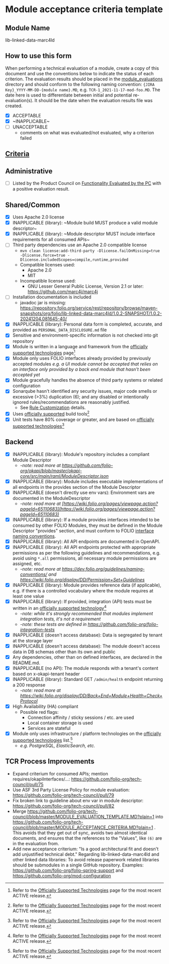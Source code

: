 # Module acceptance criteria template

## Module Name
lib-linked-data-marc4ld

## How to use this form
When performing a technical evaluation of a module, create a copy of this document and use the conventions below to indicate the status of each criterion.  The evaluation results should be placed in the [module_evaluations](https://github.com/folio-org/tech-council/tree/master/module_evaluations) directory and should conform to the following naming convention: `{JIRA Key}_YYYY-MM-DD-{module name}.MD`, e.g. `TCR-1_2021-11-17-mod-foo.MD`.  The date here is used to differentiate between initial and potential re-evaluation(s).  It should be the date when the evaluation results file was created.

* [x] ACCEPTABLE
* [x] ~INAPPLICABLE~
* [ ] UNACCEPTABLE
  * comments on what was evaluated/not evaluated, why a criterion failed

## [Criteria](https://github.com/folio-org/tech-council/blob/7b10294a5c1c10c7e1a7c5b9f99f04bf07630f06/MODULE_ACCEPTANCE_CRITERIA.MD)

## Administrative
* [ ] Listed by the Product Council on [Functionality Evaluated by the PC](https://wiki.folio.org/display/PC/Functionality+Evaluated+by+the+PC) with a positive evaluation result.

## Shared/Common
* [x] Uses Apache 2.0 license
* [x] INAPPLICABLE (library): ~Module build MUST produce a valid module descriptor~
* [x] INAPPLICABLE (library): ~Module descriptor MUST include interface requirements for all consumed APIs~
* [ ] Third party dependencies use an Apache 2.0 compatible license
  * `mvn clean license:add-third-party -Dlicense.failOnMissing=true -Dlicense.force=true -Dlicense.includedScopes=compile,runtime,provided`
  * Compatible licenses used:
    * Apache 2.0
    * MIT
  * Incompatible license used:
    * GNU Lesser General Public License, Version 2.1 or later: https://github.com/marc4j/marc4j
* [ ] Installation documentation is included
  * javadoc jar is missing: https://repository.folio.org/service/rest/repository/browse/maven-snapshots/org/folio/lib-linked-data-marc4ld/1.0.2-SNAPSHOT/1.0.2-20241204.081645-40/
* [x] INAPPLICABLE (library): Personal data form is completed, accurate, and provided as `PERSONAL_DATA_DISCLOSURE.md` file
* [x] Sensitive and environment-specific information is not checked into git repository
* [x] Module is written in a language and framework from the [officially supported technologies](https://wiki.folio.org/display/TC/Officially+Supported+Technologies) page[^1]
* [x] Module only uses FOLIO interfaces already provided by previously accepted modules _e.g. a UI module cannot be accepted that relies on an interface only provided by a back end module that hasn't been accepted yet_
* [x] Module gracefully handles the absence of third party systems or related configuration
* [x] Sonarqube hasn't identified any security issues, major code smells or excessive (>3%) duplication (6); and any disabled or intentionally ignored rules/recommendations are reasonably justified.
  * See [Rule Customization](https://dev.folio.org/guides/code-analysis/#rule-customization) details. 
* [x] Uses [officially supported](https://wiki.folio.org/display/TC/Officially+Supported+Technologies) build tools[^1]
* [x] Unit tests have 80% coverage or greater, and are based on [officially supported technologies](https://wiki.folio.org/display/TC/Officially+Supported+Technologies)[^1]

## Backend
* [x] INAPPLICABLE (library): Module's repository includes a compliant Module Descriptor
  * -_note: read more at https://github.com/folio-org/okapi/blob/master/okapi-core/src/main/raml/ModuleDescriptor.json_
* [x] INAPPLICABLE (library): Module includes executable implementations of all endpoints in the provides section of the Module Descriptor
* [x] INAPPLICABLE (doesn't directly use env vars): Environment vars are documented in the ModuleDescriptor
  * -_note: read more at [https://wiki.folio.org/pages/viewpage.action?pageId=65110683](https://wiki.folio.org/pages/viewpage.action?pageId=65110683)_
* [x] INAPPLICABLE (library): If a module provides interfaces intended to be consumed by other FOLIO Modules, they must be defined in the Module Descriptor "provides" section, and must conform to FOLIO [interface naming conventions](https://dev.folio.org/guidelines/naming-conventions/#interfaces).
* [x] INAPPLICABLE (library): All API endpoints are documented in OpenAPI.
* [x] INAPPLICABLE (library): All API endpoints protected with appropriate permissions as per the following guidelines and recommendations, e.g. avoid using `*.all` permissions, all necessary module permissions are assigned, etc.
  * -_note: read more at https://dev.folio.org/guidelines/naming-conventions/ and https://wiki.folio.org/display/DD/Permission+Set+Guidelines_
* [x] INAPPLICABLE (library): Module provides reference data (if applicable), e.g. if there is a controlled vocabulary where the module requires at least one value
* [x] INAPPLICABLE (library): If provided, integration (API) tests must be written in an [officially supported technology](https://wiki.folio.org/display/TC/Officially+Supported+Technologies)[^1]
  * -_note: while it's strongly recommended that modules implement integration tests, it's not a requirement_
  * -_note: these tests are defined in https://github.com/folio-org/folio-integration-tests_
* [x] INAPPLICABLE (doesn't access database): Data is segregated by tenant at the storage layer
* [x] INAPPLICABLE (doesn't access database): The module doesn't access data in DB schemas other than its own and public
* [x] Any dependencies, other than on defined interfaces, are declared in the README.md.
* [x] INAPPLICABLE (no API): The module responds with a tenant's content based on x-okapi-tenant header
* [x] INAPPLICABLE (library): Standard GET `/admin/health` endpoint returning a 200 response
  * -_note: read more at https://wiki.folio.org/display/DD/Back+End+Module+Health+Check+Protocol_
* [x] High Availability (HA) compliant
  * Possible red flags:
    * Connection affinity / sticky sessions / etc. are used
    * Local container storage is used
    * Services are stateful
* [x] Module only uses infrastructure / platform technologies on the [officially supported technologies](https://wiki.folio.org/display/TC/Officially+Supported+Technologies) list.[^1]
  * _e.g. PostgreSQL, ElasticSearch, etc._

## TCR Process Improvements
* Expand criterium for consumed APIs; mention requires/okapiInterfaces/...: https://github.com/folio-org/tech-council/pull/75
* Use ASF 3rd Party License Policy for module evaluation: https://github.com/folio-org/tech-council/pull/79
* Fix broken link to guideline about env var in module descriptor: https://github.com/folio-org/tech-council/pull/82
* Merge https://github.com/folio-org/tech-council/blob/master/MODULE_EVALUATION_TEMPLATE.MD?plain=1 into https://github.com/folio-org/tech-council/blob/master/MODULE_ACCEPTANCE_CRITERIA.MD?plain=1 . This avoids that they get out of sync, avoids two almost identical documents, and ensures that the references to the "Values", like `(6)` are in the evaluation from.
* Add new acceptance criterium: "Is a good architectural fit and doesn't add unjustified technical debt." Regarding lib-linked-data-marc4ld and other linked data libraries: To avoid release paperwork related libraries should be submodules in a single GitHub repository. Examples: https://github.com/folio-org/folio-spring-support and https://github.com/folio-org/mod-configuration  

[^1]: Refer to the [Officially Supported Technologies](https://wiki.folio.org/display/TC/Officially+Supported+Technologies) page for the most recent ACTIVE release.
